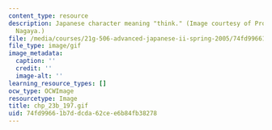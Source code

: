 ```yaml
---
content_type: resource
description: Japanese character meaning "think." (Image courtesy of Prof. Yoshimi
  Nagaya.)
file: /media/courses/21g-506-advanced-japanese-ii-spring-2005/74fd99661b7ddcda62cee6b84fb38278_chp_23b_197.gif
file_type: image/gif
image_metadata:
  caption: ''
  credit: ''
  image-alt: ''
learning_resource_types: []
ocw_type: OCWImage
resourcetype: Image
title: chp_23b_197.gif
uid: 74fd9966-1b7d-dcda-62ce-e6b84fb38278
---
```

